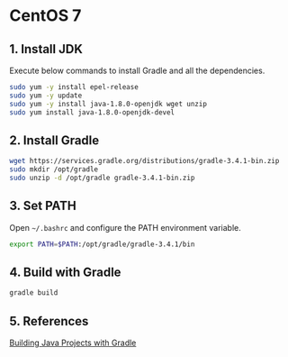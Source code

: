 # CentOS 7

## 1. Install JDK
Execute below commands to install Gradle and all the dependencies.

```bash
sudo yum -y install epel-release
sudo yum -y update
sudo yum -y install java-1.8.0-openjdk wget unzip
sudo yum install java-1.8.0-openjdk-devel
```

## 2. Install Gradle

```bash
wget https://services.gradle.org/distributions/gradle-3.4.1-bin.zip
sudo mkdir /opt/gradle
sudo unzip -d /opt/gradle gradle-3.4.1-bin.zip
```
## 3. Set PATH
Open `~/.bashrc` and configure the PATH environment variable.

```bash
export PATH=$PATH:/opt/gradle/gradle-3.4.1/bin
```

## 4. Build with Gradle

```bash
gradle build
```

## 5. References
[Building Java Projects with Gradle](https://spring.io/guides/gs/gradle/)
